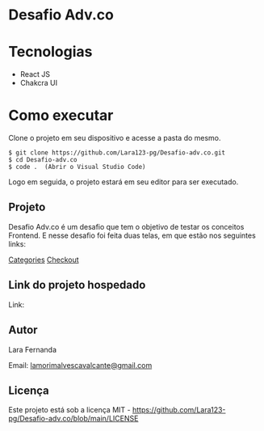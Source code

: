 # Desafio Adv.co


# Tecnologias

<ul>
    <li>React JS</li>
    <li>Chakcra UI</li>
</ul>

# Como executar

Clone o projeto em seu dispositivo e acesse a pasta do mesmo.

```
$ git clone https://github.com/Lara123-pg/Desafio-adv.co.git
$ cd Desafio-adv.co
$ code .  (Abrir o Visual Studio Code)
```

Logo em seguida, o projeto estará em seu editor para ser executado.

## Projeto

Desafio Adv.co é um desafio que tem o objetivo de testar os conceitos Frontend. E nesse desafio foi feita duas telas, em que estão nos seguintes links:

<a href="https://en.99designs.com.br/categories?section=logo-identity">Categories</a>
<a href="https://en.99designs.com.br/brand-identity-pack/details">Checkout</a>

## Link do projeto hospedado

Link: 

## Autor

Lara Fernanda

Email: lamorimalvescavalcante@gmail.com

## Licença

Este projeto está sob a licença MIT - https://github.com/Lara123-pg/Desafio-adv.co/blob/main/LICENSE